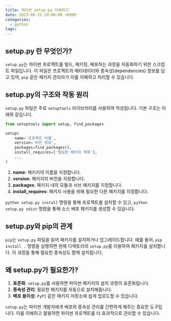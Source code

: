 ```yaml
---
title: 파이썬 setup.py 이해하기
date: 2023-08-25 20:00:00 +0900
categories:
  - python
tags:
---
```


## setup.py 란 무엇인가?

`setup.py`는 파이썬 프로젝트를 빌드, 패키징, 배포하는 과정을 자동화하기 위한 스크립트 파일입니다. 이 파일은 프로젝트의 메타데이터와 종속성(dependencies) 정보를 담고 있어, `pip` 같은 패키지 관리자가 이를 이해하고 처리할 수 있습니다.

## setup.py의 구조와 작동 원리

`setup.py` 파일은 주로 `setuptools` 라이브러리를 사용하여 작성됩니다. 기본 구조는 아래와 같습니다.

```python
from setuptools import setup, find_packages

setup(
    name='프로젝트 이름',
    version='버전 정보',
    packages=find_packages(),
    install_requires=['필요한 패키지 목록'],
    ...
)
```

1. **name**: 패키지의 이름을 지정합니다.
2. **version**: 패키지의 버전을 지정합니다.
3. **packages**: 패키지 내의 모듈과 서브 패키지를 지정합니다.
4. **install_requires**: 패키지 사용을 위해 필요한 다른 패키지를 지정합니다.

`python setup.py install` 명령을 통해 프로젝트를 설치할 수 있고, `python setup.py sdist` 명령을 통해 소스 배포 패키지를 생성할 수 있습니다.

## setup.py와 pip의 관계

`pip`는 `setup.py` 파일을 읽어 패키지를 설치하거나 업그레이드합니다. 예를 들어, `pip install .` 명령을 실행하면 현재 디렉토리의 `setup.py`를 이용하여 패키지를 설치합니다. 이 과정을 통해 필요한 종속성도 함께 설치됩니다.

## 왜 setup.py가 필요한가?

1. **표준화**: `setup.py`를 사용하면 파이썬 패키지의 설치 과정이 표준화됩니다.
2. **종속성 관리**: 필요한 패키지를 자동으로 설치해줍니다.
3. **배포 용이성**: `PyPI` 같은 패키지 저장소에 쉽게 업로드할 수 있습니다.

`setup.py`는 파이썬 개발자에게 배포와 종속성 관리를 간편하게 해주는 중요한 도구입니다. 이를 이해하고 활용하면 파이썬 프로젝트를 더 효과적으로 관리할 수 있습니다.